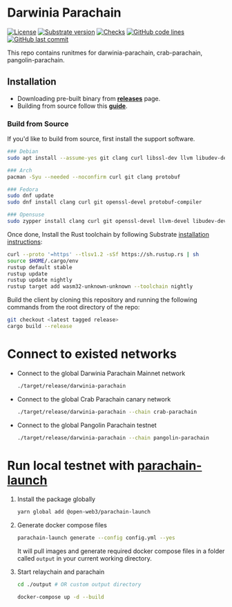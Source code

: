 # Darwinia Parachain

[![License](https://img.shields.io/badge/License-GPLv3-blue.svg)](https://www.gnu.org/licenses/gpl-3.0)
[![Substrate version](https://img.shields.io/badge/Substrate-3.0.0-brightgreen?logo=Parity%20Substrate)](https://substrate.io)
[![Checks](https://github.com/darwinia-network/darwinia-parachain/actions/workflows/release.yml/badge.svg?branch=main)](https://github.com/darwinia-network/darwinia-parachain/actions/workflows/ci.yml)
[![GitHub code lines](https://tokei.rs/b1/github/darwinia-network/darwinia-parachain)](https://github.com/darwinia-network/darwinia-parachain)
[![GitHub last commit](https://img.shields.io/github/last-commit/darwinia-network/darwinia-parachain?color=red&style=plastic)](https://github.com/darwinia-network/darwinia-parachain)

This repo contains runitmes for darwinia-parachain, crab-parachain, pangolin-parachain.

## Installation

- Downloading pre-built binary from **[releases](https://github.com/darwinia-network/darwinia-parachain/releases)** page.
- Building from source follow this **[guide](#build-from-source)**.

### Build from Source

If you'd like to build from source, first install the support software.

```sh
### Debian
sudo apt install --assume-yes git clang curl libssl-dev llvm libudev-dev make protobuf-compiler

### Arch
pacman -Syu --needed --noconfirm curl git clang protobuf

### Fedora
sudo dnf update
sudo dnf install clang curl git openssl-devel protobuf-compiler

### Opensuse
sudo zypper install clang curl git openssl-devel llvm-devel libudev-devel protobuf
```
Once done, Install the Rust toolchain by following Substrate [installation instructions](https://docs.substrate.io/main-docs/install/):

```sh
curl --proto '=https' --tlsv1.2 -sSf https://sh.rustup.rs | sh
source $HOME/.cargo/env
rustup default stable
rustup update
rustup update nightly
rustup target add wasm32-unknown-unknown --toolchain nightly
```

Build the client by cloning this repository and running the following commands from the root directory of the repo:

```sh
git checkout <latest tagged release>
cargo build --release
```

# Connect to existed networks

- Connect to the global Darwinia Parachain Mainnet network

    ```sh
    ./target/release/darwinia-parachain
    ```

- Connect to the global Crab Parachain canary network

    ```sh
    ./target/release/darwinia-parachain --chain crab-parachain
    ```

- Connect to the global Pangolin Parachain testnet
    
    ```sh
    ./target/release/darwinia-parachain --chain pangolin-parachain
    ```

# Run local testnet with [parachain-launch](https://github.com/open-web3-stack/parachain-launch)

1. Install the package globally

    ```sh
    yarn global add @open-web3/parachain-launch
    ```

2. Generate docker compose files

    ```sh
    parachain-launch generate --config config.yml --yes
    ```

    It will pull images and generate required docker compose files in a folder called `output` in your current working directory.

3. Start relaychain and parachain

    ```sh
    cd ./output # OR custom output directory

    docker-compose up -d --build
    ```